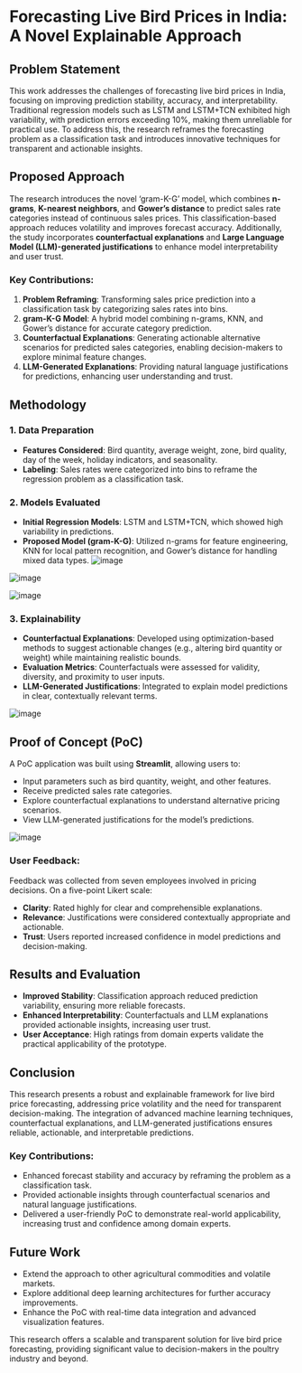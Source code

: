 # Forecasting Live Bird Prices in India: A Novel Explainable Approach

## Problem Statement
This work addresses the challenges of forecasting live bird prices in India, focusing on improving prediction stability, accuracy, and interpretability. Traditional regression models such as LSTM and LSTM+TCN exhibited high variability, with prediction errors exceeding 10%, making them unreliable for practical use. To address this, the research reframes the forecasting problem as a classification task and introduces innovative techniques for transparent and actionable insights.

## Proposed Approach
The research introduces the novel ‘gram-K-G’ model, which combines **n-grams**, **K-nearest neighbors**, and **Gower’s distance** to predict sales rate categories instead of continuous sales prices. This classification-based approach reduces volatility and improves forecast accuracy. Additionally, the study incorporates **counterfactual explanations** and **Large Language Model (LLM)-generated justifications** to enhance model interpretability and user trust.

### Key Contributions:
1. **Problem Reframing**: Transforming sales price prediction into a classification task by categorizing sales rates into bins.
2. **gram-K-G Model**: A hybrid model combining n-grams, KNN, and Gower’s distance for accurate category prediction.
3. **Counterfactual Explanations**: Generating actionable alternative scenarios for predicted sales categories, enabling decision-makers to explore minimal feature changes.
4. **LLM-Generated Explanations**: Providing natural language justifications for predictions, enhancing user understanding and trust.

## Methodology
### 1. Data Preparation
- **Features Considered**: Bird quantity, average weight, zone, bird quality, day of the week, holiday indicators, and seasonality.
- **Labeling**: Sales rates were categorized into bins to reframe the regression problem as a classification task.

### 2. Models Evaluated
- **Initial Regression Models**: LSTM and LSTM+TCN, which showed high variability in predictions.
- **Proposed Model (gram-K-G)**: Utilized n-grams for feature engineering, KNN for local pattern recognition, and Gower’s distance for handling mixed data types.
![image](https://github.com/user-attachments/assets/d49633e3-2603-438a-9654-37d471dd6fff)

![image](https://github.com/user-attachments/assets/d89cd065-8e2a-4e99-a80a-90eebc402154)

![image](https://github.com/user-attachments/assets/6feef464-f56d-4a45-b742-89b25c2e5d47)


### 3. Explainability
- **Counterfactual Explanations**: Developed using optimization-based methods to suggest actionable changes (e.g., altering bird quantity or weight) while maintaining realistic bounds.
- **Evaluation Metrics**: Counterfactuals were assessed for validity, diversity, and proximity to user inputs.
- **LLM-Generated Justifications**: Integrated to explain model predictions in clear, contextually relevant terms.

![image](https://github.com/user-attachments/assets/f03566cd-a69a-46f3-bc91-46957566ab21)


## Proof of Concept (PoC)
A PoC application was built using **Streamlit**, allowing users to:
- Input parameters such as bird quantity, weight, and other features.
- Receive predicted sales rate categories.
- Explore counterfactual explanations to understand alternative pricing scenarios.
- View LLM-generated justifications for the model’s predictions.

![image](https://github.com/user-attachments/assets/14136572-e1cd-4fb8-b19b-50901272f04a)

### User Feedback:
Feedback was collected from seven employees involved in pricing decisions. On a five-point Likert scale:
- **Clarity**: Rated highly for clear and comprehensible explanations.
- **Relevance**: Justifications were considered contextually appropriate and actionable.
- **Trust**: Users reported increased confidence in model predictions and decision-making.

## Results and Evaluation
- **Improved Stability**: Classification approach reduced prediction variability, ensuring more reliable forecasts.
- **Enhanced Interpretability**: Counterfactuals and LLM explanations provided actionable insights, increasing user trust.
- **User Acceptance**: High ratings from domain experts validate the practical applicability of the prototype.


## Conclusion
This research presents a robust and explainable framework for live bird price forecasting, addressing price volatility and the need for transparent decision-making. The integration of advanced machine learning techniques, counterfactual explanations, and LLM-generated justifications ensures reliable, actionable, and interpretable predictions.

### Key Contributions:
- Enhanced forecast stability and accuracy by reframing the problem as a classification task.
- Provided actionable insights through counterfactual scenarios and natural language justifications.
- Delivered a user-friendly PoC to demonstrate real-world applicability, increasing trust and confidence among domain experts.


## Future Work
- Extend the approach to other agricultural commodities and volatile markets.
- Explore additional deep learning architectures for further accuracy improvements.
- Enhance the PoC with real-time data integration and advanced visualization features.

This research offers a scalable and transparent solution for live bird price forecasting, providing significant value to decision-makers in the poultry industry and beyond.

